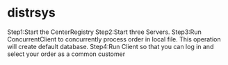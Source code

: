 # distrsys
Step1:Start the CenterRegistry
Step2:Start three Servers.
Step3:Run ConcurrentClient to concurrently process order in local file. This operation will create default database.
Step4:Run Client so that you can log in and select your order as a common customer
